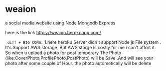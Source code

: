 # weaion
a social media website using Node Mongodb Express

here is the link
https://weaion.herokuapp.com/


``` diff + BIG CONS.```
1.here heroku Server didn't support Node js File system . It's Support AWS storage .But AWS storge is costly for me i can't affort it. 
So when u upload a photo for post temporary The Photo (like:CoverPhoto,ProfilePhoto,PostPhoto) will be Save .And will see your photo 
after some couple of Hour. the photo autometically will be delete

